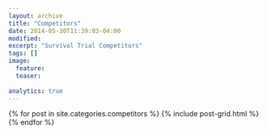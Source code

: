```yaml
---
layout: archive
title: "Competitors"
date: 2014-05-30T11:39:03-04:00
modified:
excerpt: "Survival Trial Competitors"
tags: []
image:
  feature:
  teaser:
  
analytics: true
---
```


<div class="tiles">
{% for post in site.categories.competitors %}
  {% include post-grid.html %}
{% endfor %}
</div><!-- /.tiles -->



